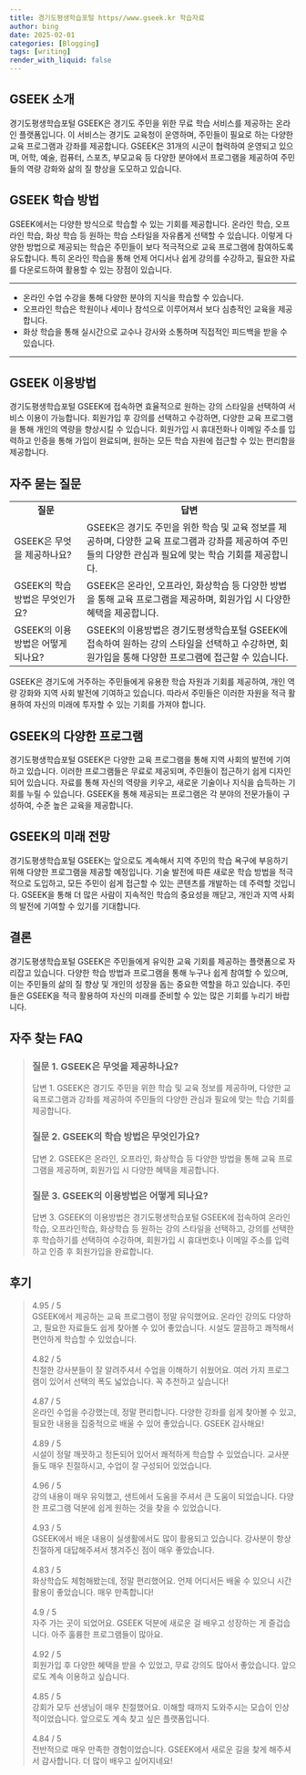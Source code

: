```yaml
---
title: 경기도평생학습포털 https//www.gseek.kr 학습자료
author: bing
date: 2025-02-01
categories: [Blogging]
tags: [writing]
render_with_liquid: false
---
```



<h2 id='GSEEK_소개'>GSEEK 소개</h2>

<p>경기도평생학습포털 GSEEK은 경기도 주민을 위한 무료 학습 서비스를 제공하는 온라인 플랫폼입니다. 이 서비스는 경기도 교육청이 운영하며, 주민들이 필요로 하는 다양한 교육 프로그램과 강좌를 제공합니다. GSEEK은 31개의 시군이 협력하여 운영되고 있으며, 어학, 예술, 컴퓨터, 스포츠, 부모교육 등 다양한 분야에서 프로그램을 제공하여 주민들의 역량 강화와 삶의 질 향상을 도모하고 있습니다.</p>

<h2 id='GSEEK_학습_방법'>GSEEK 학습 방법</h2>

<p>GSEEK에서는 다양한 방식으로 학습할 수 있는 기회를 제공합니다. 온라인 학습, 오프라인 학습, 화상 학습 등 원하는 학습 스타일을 자유롭게 선택할 수 있습니다. 이렇게 다양한 방법으로 제공되는 학습은 주민들이 보다 적극적으로 교육 프로그램에 참여하도록 유도합니다. 특히 온라인 학습을 통해 언제 어디서나 쉽게 강의를 수강하고, 필요한 자료를 다운로드하여 활용할 수 있는 장점이 있습니다.</p>

<hr />

<ul>
    <li>온라인 수업 수강을 통해 다양한 분야의 지식을 학습할 수 있습니다.</li>
    <li>오프라인 학습은 학원이나 세미나 참석으로 이루어져서 보다 심층적인 교육을 제공합니다.</li>
    <li>화상 학습을 통해 실시간으로 교수나 강사와 소통하며 직접적인 피드백을 받을 수 있습니다.</li>
</ul>

<hr />

<h2 id='GSEEK_이용방법'>GSEEK 이용방법</h2>

<p>경기도평생학습포털 GSEEK에 접속하면 효율적으로 원하는 강의 스타일을 선택하여 서비스 이용이 가능합니다. 회원가입 후 강의를 선택하고 수강하면, 다양한 교육 프로그램을 통해 개인의 역량을 향상시킬 수 있습니다. 회원가입 시 휴대전화나 이메일 주소를 입력하고 인증을 통해 가입이 완료되며, 원하는 모든 학습 자원에 접근할 수 있는 편리함을 제공합니다.</p>

<h2 id='자주_묻는_질문'>자주 묻는 질문</h2>

<table>
    <tr>
        <td style="text-align: center; height: 17px;"><b>질문</b></td>
        <td style="text-align: center; height: 17px;"><b>답변</b></td>
    </tr>
    <tr>
        <td>GSEEK은 무엇을 제공하나요?</td>
        <td>GSEEK은 경기도 주민을 위한 학습 및 교육 정보를 제공하며, 다양한 교육 프로그램과 강좌를 제공하여 주민들의 다양한 관심과 필요에 맞는 학습 기회를 제공합니다.</td>
    </tr>
    <tr>
        <td>GSEEK의 학습 방법은 무엇인가요?</td>
        <td>GSEEK은 온라인, 오프라인, 화상학습 등 다양한 방법을 통해 교육 프로그램을 제공하며, 회원가입 시 다양한 혜택을 제공합니다.</td>
    </tr>
    <tr>
        <td>GSEEK의 이용방법은 어떻게 되나요?</td>
        <td>GSEEK의 이용방법은 경기도평생학습포털 GSEEK에 접속하여 원하는 강의 스타일을 선택하고 수강하면, 회원가입을 통해 다양한 프로그램에 접근할 수 있습니다.</td>
    </tr>
</table>

<p>GSEEK은 경기도에 거주하는 주민들에게 유용한 학습 자원과 기회를 제공하여, 개인 역량 강화와 지역 사회 발전에 기여하고 있습니다. 따라서 주민들은 이러한 자원을 적극 활용하여 자신의 미래에 투자할 수 있는 기회를 가져야 합니다.</p>

<h2 id='GSEEK_프로그램'>GSEEK의 다양한 프로그램</h2>

<p>경기도평생학습포털 GSEEK은 다양한 교육 프로그램을 통해 지역 사회의 발전에 기여하고 있습니다. 이러한 프로그램들은 무료로 제공되며, 주민들이 접근하기 쉽게 디자인되어 있습니다. 자료를 통해 자신의 역량을 키우고, 새로운 기술이나 지식을 습득하는 기회를 누릴 수 있습니다. GSEEK을 통해 제공되는 프로그램은 각 분야의 전문가들이 구성하여, 수준 높은 교육을 제공합니다.</p>

<h2 id='미래_전망'>GSEEK의 미래 전망</h2>

<p>경기도평생학습포털 GSEEK는 앞으로도 계속해서 지역 주민의 학습 욕구에 부응하기 위해 다양한 프로그램을 제공할 예정입니다. 기술 발전에 따른 새로운 학습 방법을 적극적으로 도입하고, 모든 주민이 쉽게 접근할 수 있는 콘텐츠를 개발하는 데 주력할 것입니다. GSEEK을 통해 더 많은 사람이 지속적인 학습의 중요성을 깨닫고, 개인과 지역 사회의 발전에 기여할 수 있기를 기대합니다.</p>

<h2 id='결론'>결론</h2>

<p>경기도평생학습포털 GSEEK은 주민들에게 유익한 교육 기회를 제공하는 플랫폼으로 자리잡고 있습니다. 다양한 학습 방법과 프로그램을 통해 누구나 쉽게 참여할 수 있으며, 이는 주민들의 삶의 질 향상 및 개인의 성장을 돕는 중요한 역할을 하고 있습니다. 주민들은 GSEEK을 적극 활용하여 자신의 미래를 준비할 수 있는 많은 기회를 누리기 바랍니다.</p>


<h2 id='자주_찾는_FAQ'>자주 찾는 FAQ</h2>
<div itemscope="" itemtype="https://schema.org/FAQPage">
<blockquote>
<div itemscope="" itemprop="mainEntity" itemtype="https://schema.org/Question">
<h3 itemprop="name">질문 1. GSEEK은 무엇을 제공하나요?</h3>
<div itemscope="" itemprop="acceptedAnswer" itemtype="https://schema.org/Answer">
<span itemprop="text">
<p>답변 1. GSEEK은 경기도 주민을 위한 학습 및 교육 정보를 제공하며, 다양한 교육프로그램과 강좌를 제공하여 주민들의 다양한 관심과 필요에 맞는 학습 기회를 제공합니다.</p>
</span>
</div>
</div>
<div itemscope="" itemprop="mainEntity" itemtype="https://schema.org/Question">
<h3 itemprop="name">질문 2. GSEEK의 학습 방법은 무엇인가요?</h3>
<div itemscope="" itemprop="acceptedAnswer" itemtype="https://schema.org/Answer">
<span itemprop="text">
<p>답변 2. GSEEK은 온라인, 오프라인, 화상학습 등 다양한 방법을 통해 교육 프로그램을 제공하며, 회원가입 시 다양한 혜택을 제공합니다.</p>
</span>
</div>
</div>
<div itemscope="" itemprop="mainEntity" itemtype="https://schema.org/Question">
<h3 itemprop="name">질문 3. GSEEK의 이용방법은 어떻게 되나요?</h3>
<div itemscope="" itemprop="acceptedAnswer" itemtype="https://schema.org/Answer">
<span itemprop="text">
<p>답변 3. GSEEK의 이용방법은 경기도평생학습포털 GSEEK에 접속하여 온라인학습, 오프라인학습, 화상학습 등 원하는 강의 스타일을 선택하고, 강의를 선택한 후 학습하기를 선택하여 수강하며, 회원가입 시 휴대번호나 이메일 주소를 입력하고 인증 후 회원가입을 완료합니다.</p>
</span>
</div>
</div>
</blockquote>
</div>
<h2 id='후기'>후기</h2>
<div itemscope itemtype="https://schema.org/Product">
  <blockquote>
  <div itemprop="review" itemscope itemtype="https://schema.org/Review">
      <div itemprop="reviewRating" itemscope itemtype="https://schema.org/Rating"> <span itemprop="ratingValue">4.95</span> / <span itemprop="bestRating">5</span> </div>
      <span itemprop="reviewBody">GSEEK에서 제공하는 교육 프로그램이 정말 유익했어요. 온라인 강의도 다양하고, 필요한 자료들도 쉽게 찾아볼 수 있어 좋았습니다. 시설도 깔끔하고 쾌적해서 편안하게 학습할 수 있었습니다.</span>
  </div>
  <br>
  <div itemprop="review" itemscope itemtype="https://schema.org/Review">
      <div itemprop="reviewRating" itemscope itemtype="https://schema.org/Rating"> <span itemprop="ratingValue">4.82</span> / <span itemprop="bestRating">5</span> </div>
      <span itemprop="reviewBody">친절한 강사분들이 잘 알려주셔서 수업을 이해하기 쉬웠어요. 여러 가지 프로그램이 있어서 선택의 폭도 넓었습니다. 꼭 추천하고 싶습니다!</span>
  </div>
  <br>
  <div itemprop="review" itemscope itemtype="https://schema.org/Review">
      <div itemprop="reviewRating" itemscope itemtype="https://schema.org/Rating"> <span itemprop="ratingValue">4.87</span> / <span itemprop="bestRating">5</span> </div>
      <span itemprop="reviewBody">온라인 수업을 수강했는데, 정말 편리합니다. 다양한 강좌를 쉽게 찾아볼 수 있고, 필요한 내용을 집중적으로 배울 수 있어 좋았습니다. GSEEK 감사해요!</span>
  </div>
  <br>
  <div itemprop="review" itemscope itemtype="https://schema.org/Review">
      <div itemprop="reviewRating" itemscope itemtype="https://schema.org/Rating"> <span itemprop="ratingValue">4.89</span> / <span itemprop="bestRating">5</span> </div>
      <span itemprop="reviewBody">시설이 정말 깨끗하고 정돈되어 있어서 쾌적하게 학습할 수 있었습니다. 교사분들도 매우 친절하시고, 수업이 잘 구성되어 있었습니다.</span>
  </div>
  <br>
  <div itemprop="review" itemscope itemtype="https://schema.org/Review">
      <div itemprop="reviewRating" itemscope itemtype="https://schema.org/Rating"> <span itemprop="ratingValue">4.96</span> / <span itemprop="bestRating">5</span> </div>
      <span itemprop="reviewBody">강의 내용이 매우 유익했고, 샌트에서 도움을 주셔서 큰 도움이 되었습니다. 다양한 프로그램 덕분에 쉽게 원하는 것을 찾을 수 있었습니다.</span>
  </div>
  <br>
  <div itemprop="review" itemscope itemtype="https://schema.org/Review">
      <div itemprop="reviewRating" itemscope itemtype="https://schema.org/Rating"> <span itemprop="ratingValue">4.93</span> / <span itemprop="bestRating">5</span> </div>
      <span itemprop="reviewBody">GSEEK에서 배운 내용이 실생활에서도 많이 활용되고 있습니다. 강사분이 항상 친절하게 대답해주셔서 챙겨주신 점이 매우 좋았습니다.</span>
  </div>
  <br>
  <div itemprop="review" itemscope itemtype="https://schema.org/Review">
      <div itemprop="reviewRating" itemscope itemtype="https://schema.org/Rating"> <span itemprop="ratingValue">4.83</span> / <span itemprop="bestRating">5</span> </div>
      <span itemprop="reviewBody">화상학습도 체험해봤는데, 정말 편리했어요. 언제 어디서든 배울 수 있으니 시간 활용이 좋았습니다. 매우 만족합니다!</span>
  </div>
  <br>
  <div itemprop="review" itemscope itemtype="https://schema.org/Review">
      <div itemprop="reviewRating" itemscope itemtype="https://schema.org/Rating"> <span itemprop="ratingValue">4.9</span> / <span itemprop="bestRating">5</span> </div>
      <span itemprop="reviewBody">자주 가는 곳이 되었어요. GSEEK 덕분에 새로운 걸 배우고 성장하는 게 즐겁습니다. 아주 훌륭한 프로그램들이 많아요.</span>
  </div>
  <br>
  <div itemprop="review" itemscope itemtype="https://schema.org/Review">
      <div itemprop="reviewRating" itemscope itemtype="https://schema.org/Rating"> <span itemprop="ratingValue">4.92</span> / <span itemprop="bestRating">5</span> </div>
      <span itemprop="reviewBody">회원가입 후 다양한 혜택을 받을 수 있었고, 무료 강의도 많아서 좋았습니다. 앞으로도 계속 이용하고 싶습니다.</span>
  </div>
  <br>
  <div itemprop="review" itemscope itemtype="https://schema.org/Review">
      <div itemprop="reviewRating" itemscope itemtype="https://schema.org/Rating"> <span itemprop="ratingValue">4.85</span> / <span itemprop="bestRating">5</span> </div>
      <span itemprop="reviewBody">강회가 모두 선생님이 매우 친절했어요. 이해할 때까지 도와주시는 모습이 인상적이었습니다. 앞으로도 계속 찾고 싶은 플랫폼입니다.</span>
  </div>
  <br>
  <div itemprop="review" itemscope itemtype="https://schema.org/Review">
      <div itemprop="reviewRating" itemscope itemtype="https://schema.org/Rating"> <span itemprop="ratingValue">4.84</span> / <span itemprop="bestRating">5</span> </div>
      <span itemprop="reviewBody">전반적으로 매우 만족한 경험이었습니다. GSEEK에서 새로운 길을 찾게 해주셔서 감사합니다. 더 많이 배우고 싶어지네요!</span>
  </div>
  </blockquote>
</div>
